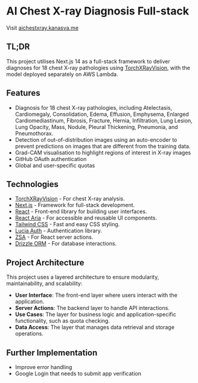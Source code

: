 # AI Chest X-ray Diagnosis Full-stack

Visit [aichestxray.kanasva.me](https://aichestxray.kanasva.me)

## TL;DR
This project utilises Next.js 14 as a full-stack framework to deliver diagnoses for 18 chest X-ray pathologies using [TorchXRayVision](https://github.com/mlmed/torchxrayvision), with the model deployed separately on AWS Lambda.

## Features
- Diagnosis for 18 chest X-ray pathologies, including Atelectasis, Cardiomegaly, Consolidation, Edema, Effusion, Emphysema, Enlarged Cardiomediastinum, Fibrosis, Fracture, Hernia, Infiltration, Lung Lesion, Lung Opacity, Mass, Nodule, Pleural Thickening, Pneumonia, and Pneumothorax.
- Detection of out-of-distribution images using an auto-encoder to prevent predictions on images that are different from the training data.
- Grad-CAM visualisation to highlight regions of interest in X-ray images
- GitHub OAuth authentication
- Global and user-specific quotas


## Technologies
- [TorchXRayVision](https://github.com/mlmed/torchxrayvision) - For chest X-ray analysis.
- [Next.js](https://nextjs.org/) - Framework for full-stack development.
- [React](https://react.dev/) - Front-end library for building user interfaces.
- [React Aria](https://react-spectrum.adobe.com/react-aria/) - For accessible and reusable UI components.
- [Tailwind CSS](https://tailwindcss.com/) - Fast and easy CSS styling.
- [Lucia Auth](https://lucia-auth.com/) - Authentication library.
- [ZSA](https://zsa.vercel.app/docs/introduction) - For React server actions.
- [Drizzle ORM](https://orm.drizzle.team/) - For database interactions.

## Project Architecture
This project uses a layered architecture to ensure modularity, maintainability, and scalability:
- **User Interface**: The front-end layer where users interact with the application.
- **Server Actions**: The backend layer to handle API interactions.
- **Use Cases**: The layer for business logic and application-specific functionality, such as quota checking.
- **Data Access**: The layer that manages data retrieval and storage operations.

## Further Implementation
- Improve error handling
- Google Login that needs to submit app verification
